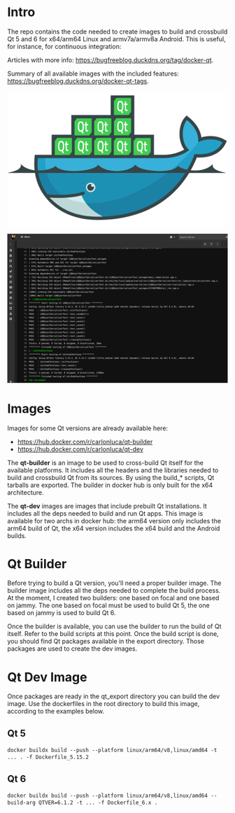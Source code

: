 # Intro

The repo contains the code needed to create images to build and crossbuild Qt 5 and 6 for x64/arm64 Linux and armv7a/armv8a Android. This is useful, for instance, for continuous integration:

Articles with more info: https://bugfreeblog.duckdns.org/tag/docker-qt.

Summary of all available images with the included features: https://bugfreeblog.duckdns.org/docker-qt-tags.

![docker Qt](logo.svg)

![gitlab CI](shot.png)

# Images

Images for some Qt versions are already available here:

* https://hub.docker.com/r/carlonluca/qt-builder
* https://hub.docker.com/r/carlonluca/qt-dev

The **qt-builder** is an image to be used to cross-build Qt itself for the available platforms. It includes all the headers and the libraries needed to build and crossbuild Qt from its sources. By using the build_* scripts, Qt tarballs are exported. The builder in docker hub is only built for the x64 architecture.

The **qt-dev** images are images that include prebuilt Qt installations. It includes all the deps needed to build and run Qt apps. This image is available for two archs in docker hub: the arm64 version only includes the arm64 build of Qt, the x64 version includes the x64 build and the Android builds.

# Qt Builder

Before trying to build a Qt version, you'll need a proper builder image. The builder image includes all the deps needed to complete the build process. At the moment, I created two builders: one based on focal and one based on jammy. The one based on focal must be used to build Qt 5, the one based on jammy is used to build Qt 6.

Once the builder is available, you can use the builder to run the build of Qt itself. Refer to the build scripts at this point. Once the build script is done, you should find Qt packages available in the export directory. Those packages are used to create the dev images.

# Qt Dev Image

Once packages are ready in the qt_export directory you can build the dev image. Use the dockerfiles in the root directory to build this image, according to the examples below.

## Qt 5

```
docker buildx build --push --platform linux/arm64/v8,linux/amd64 -t ... . -f Dockerfile_5.15.2
```

## Qt 6

```
docker buildx build --push --platform linux/arm64/v8,linux/amd64 --build-arg QTVER=6.1.2 -t ... -f Dockerfile_6.x .
```